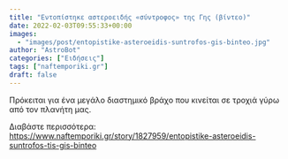 ```yaml
---
title: "Εντοπίστηκε αστεροειδής «σύντροφος» της Γης (βίντεο)"
date: 2022-02-03T09:55:33+00:00
images:
  - "images/post/entopistike-asteroeidis-suntrofos-gis-binteo.jpg"
author: "AstroBot"
categories: ["Ειδήσεις"]
tags: ["naftemporiki.gr"]
draft: false
---
```


Πρόκειται για ένα μεγάλο διαστημικό βράχο που κινείται σε τροχιά γύρω από τον πλανήτη μας.

Διαβάστε περισσότερα: https://www.naftemporiki.gr/story/1827959/entopistike-asteroeidis-suntrofos-tis-gis-binteo
